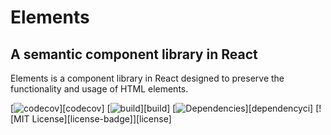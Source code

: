 # Elements
## A semantic component library in React

Elements is a component library in React designed to preserve the functionality and usage of HTML elements. 

[![codecov][codecov-badge]][codecov]
[![build][build-badge]][build]
[![Dependencies][dependencyci-badge]][dependencyci]
[![MIT License][license-badge]][license]


[codecov-badge]: https://codecov.io/gh/patrickrauls/elements/branch/master/graph/badge.svg
[build-badge]: https://travis-ci.org/patrickrauls/elements.svg
[dependencyci-badge]: https://dependencyci.com/github/patrickrauls/elements/badge